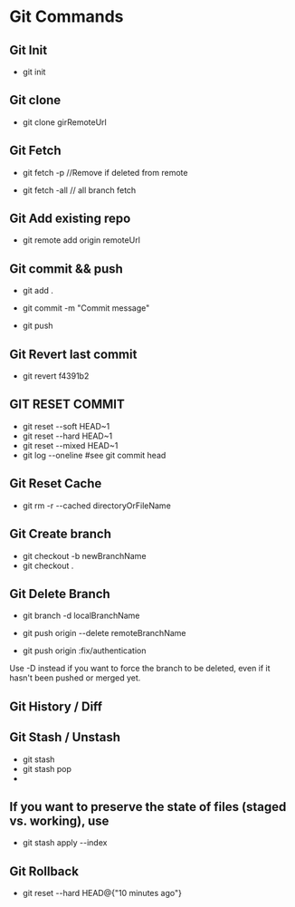 # Git Commands

## Git Init
- git init

## Git clone
- git clone girRemoteUrl

## Git Fetch
- git fetch -p //Remove if deleted from remote

- git fetch -all // all branch fetch


## Git Add existing repo
- git remote add origin remoteUrl


## Git commit && push
- git add .

- git commit -m "Commit message"

- git push

## Git Revert last commit
- git revert f4391b2

## GIT RESET COMMIT
- git reset --soft HEAD~1
- git reset --hard HEAD~1
- git reset --mixed HEAD~1
- git log --oneline #see git commit head


## Git Reset Cache

- git rm -r --cached directoryOrFileName


## Git Create branch
- git checkout -b newBranchName
- git checkout .


## Git Delete Branch

- git branch -d localBranchName

- git push origin --delete remoteBranchName

- git push origin :fix/authentication

Use -D instead if you want to force the branch to be deleted, even if it hasn't been pushed or merged yet.

## Git History / Diff


## Git Stash / Unstash
- git stash
- git stash pop
- 
## If you want to preserve the state of files (staged vs. working), use 
- git stash apply --index  

## Git Rollback
- git reset --hard HEAD@{"10 minutes ago"}

